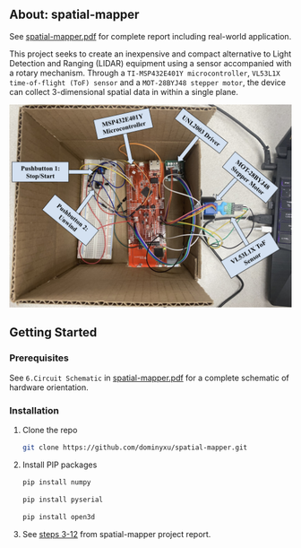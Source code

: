 <!-- ABOUT THE PROJECT -->
## About: spatial-mapper

See [spatial-mapper.pdf](spatial-mapper.pdf) for complete report including real-world application.

This project seeks to create an inexpensive and compact alternative to Light Detection and Ranging (LIDAR) equipment using a sensor accompanied with a rotary mechanism. Through a `TI-MSP432E401Y microcontroller`, `VL53L1X time-of-flight (ToF) sensor` and a `MOT-28BYJ48 stepper motor`, the device can collect 3-dimensional spatial data in within a single plane.


<!-- <img src=images/spatial-mapper-annotated.jpg > -->
![spatial-mapper-annotated](images/spatial-mapper-annotated.jpg)



<!-- GETTING STARTED -->
## Getting Started


### Prerequisites

See ```6.Circuit Schematic``` in [spatial-mapper.pdf](spatial-mapper.pdf#page=13) for a complete schematic of hardware orientation.

### Installation

1. Clone the repo
   ```sh
   git clone https://github.com/dominyxu/spatial-mapper.git
   ```
2. Install PIP packages
   ```sh
   pip install numpy
   ```
   ```sh
   pip install pyserial
   ```
   ```sh
   pip install open3d
   ```
3. See [steps 3-12](spatial-mapper.pdf#page=10) from spatial-mapper project report.

